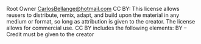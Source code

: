 Root Owner CarlosBellange@hotmail.com
CC BY: This license allows reusers to distribute, remix, adapt, and build upon the material in any medium or format, so long as attribution is given to the creator. The license allows for commercial use.
CC BY includes the following elements:
BY  – Credit must be given to the creator
